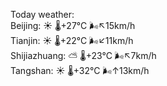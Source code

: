 Today weather:  
Beijing: ☀️   🌡️+27°C 🌬️↖15km/h  
Tianjin: ☀️   🌡️+22°C 🌬️↙11km/h  
Shijiazhuang: ⛅️  🌡️+23°C 🌬️↖7km/h  
Tangshan: ☀️   🌡️+32°C 🌬️↑13km/h  

